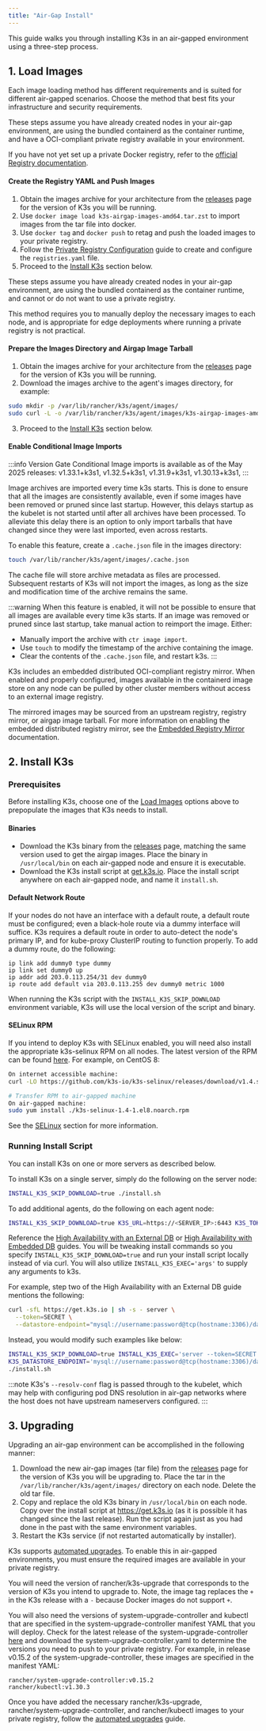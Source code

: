 ```yaml
---
title: "Air-Gap Install"
---
```


This guide walks you through installing K3s in an air-gapped environment using a three-step process.

## 1. Load Images

Each image loading method has different requirements and is suited for different air-gapped scenarios. Choose the method that best fits your infrastructure and security requirements.

<Tabs queryString="airgap-load-images">
<TabItem value="Private Registry Method">

These steps assume you have already created nodes in your air-gap environment,
are using the bundled containerd as the container runtime,
and have a OCI-compliant private registry available in your environment.

If you have not yet set up a private Docker registry, refer to the [official Registry documentation](https://distribution.github.io/distribution/about/deploying/#run-an-externally-accessible-registry).

#### Create the Registry YAML and Push Images

1. Obtain the images archive for your architecture from the [releases](https://github.com/k3s-io/k3s/releases) page for the version of K3s you will be running.
2. Use `docker image load k3s-airgap-images-amd64.tar.zst` to import images from the tar file into docker.
3. Use `docker tag` and `docker push` to retag and push the loaded images to your private registry.
4. Follow the [Private Registry Configuration](private-registry.md) guide to create and configure the `registries.yaml` file.
5. Proceed to the [Install K3s](#2-install-k3s) section below.

</TabItem>
<TabItem value="Manually Deploy Images">

These steps assume you have already created nodes in your air-gap environment,
are using the bundled containerd as the container runtime,
and cannot or do not want to use a private registry.

This method requires you to manually deploy the necessary images to each node, and is appropriate for edge deployments where running a private registry is not practical.

#### Prepare the Images Directory and Airgap Image Tarball

1. Obtain the images archive for your architecture from the [releases](https://github.com/k3s-io/k3s/releases) page for the version of K3s you will be running.
2. Download the images archive to the agent's images directory, for example:
  ```bash
  sudo mkdir -p /var/lib/rancher/k3s/agent/images/
  sudo curl -L -o /var/lib/rancher/k3s/agent/images/k3s-airgap-images-amd64.tar.zst "https://github.com/k3s-io/k3s/releases/download/v1.33.1%2Bk3s1/k3s-airgap-images-amd64.tar.zst"
  ```
3. Proceed to the [Install K3s](#2-install-k3s) section below.

#### Enable Conditional Image Imports

:::info Version Gate
Conditional Image imports is available as of the May 2025 releases:
v1.33.1+k3s1, v1.32.5+k3s1, v1.31.9+k3s1, v1.30.13+k3s1,
:::

Image archives are imported every time k3s starts. This is done to ensure that all the images are consistently available, even if some images have been removed or pruned since last startup. However, this delays startup as the kubelet is not started until after all archives have been processed. To alleviate this delay there is an option to only import tarballs that have changed since they were last imported, even across restarts.

To enable this feature, create a `.cache.json` file in the images directory:
```bash
touch /var/lib/rancher/k3s/agent/images/.cache.json
```
The cache file will store archive metadata as files are processed. Subsequent restarts of K3s will not import the images, as long as the size and modification time of the archive remains the same.

:::warning
When this feature is enabled, it will not be possible to ensure that all images are available every time k3s starts. If an image was removed or pruned since last startup, take manual action to reimport the image. Either:
* Manually import the archive with `ctr image import`.
* Use `touch` to modify the timestamp of the archive containing the image.
* Clear the contents of the `.cache.json` file, and restart k3s.
:::


</TabItem>
<TabItem value="Embedded Registry Mirror">

K3s includes an embedded distributed OCI-compliant registry mirror.
When enabled and properly configured, images available in the containerd image store on any node
can be pulled by other cluster members without access to an external image registry.

The mirrored images may be sourced from an upstream registry, registry mirror, or airgap image tarball.
For more information on enabling the embedded distributed registry mirror, see the [Embedded Registry Mirror](./registry-mirror.md) documentation.

</TabItem>
</Tabs>

## 2. Install K3s

### Prerequisites

Before installing K3s, choose one of the [Load Images](#1-load-images) options above to prepopulate the images that K3s needs to install.

#### Binaries
- Download the K3s binary from the [releases](https://github.com/k3s-io/k3s/releases) page, matching the same version used to get the airgap images. Place the binary in `/usr/local/bin` on each air-gapped node and ensure it is executable.
- Download the K3s install script at [get.k3s.io](https://get.k3s.io). Place the install script anywhere on each air-gapped node, and name it `install.sh`.

#### Default Network Route
If your nodes do not have an interface with a default route, a default route must be configured; even a black-hole route via a dummy interface will suffice. K3s requires a default route in order to auto-detect the node's primary IP, and for kube-proxy ClusterIP routing to function properly. To add a dummy route, do the following:
  ```
  ip link add dummy0 type dummy
  ip link set dummy0 up
  ip addr add 203.0.113.254/31 dev dummy0
  ip route add default via 203.0.113.255 dev dummy0 metric 1000
  ```

When running the K3s script with the `INSTALL_K3S_SKIP_DOWNLOAD` environment variable, K3s will use the local version of the script and binary.

#### SELinux RPM

If you intend to deploy K3s with SELinux enabled, you will need also install the appropriate k3s-selinux RPM on all nodes. The latest version of the RPM can be found [here](https://github.com/k3s-io/k3s-selinux/releases/latest). For example, on CentOS 8:

```bash
On internet accessible machine:
curl -LO https://github.com/k3s-io/k3s-selinux/releases/download/v1.4.stable.1/k3s-selinux-1.4-1.el8.noarch.rpm

# Transfer RPM to air-gapped machine
On air-gapped machine:
sudo yum install ./k3s-selinux-1.4-1.el8.noarch.rpm
```

See the [SELinux](../advanced.md#selinux-support) section for more information.

### Running Install Script

You can install K3s on one or more servers as described below.

<Tabs queryString="airgap-install">
<TabItem value="Single Server Configuration" default>

To install K3s on a single server, simply do the following on the server node:

```bash
INSTALL_K3S_SKIP_DOWNLOAD=true ./install.sh
```

To add additional agents, do the following on each agent node: 

```bash
INSTALL_K3S_SKIP_DOWNLOAD=true K3S_URL=https://<SERVER_IP>:6443 K3S_TOKEN=<YOUR_TOKEN> ./install.sh
```

</TabItem>
<TabItem value="High Availability Configuration" default>

Reference the [High Availability with an External DB](../datastore/ha.md) or [High Availability with Embedded DB](../datastore/ha-embedded.md) guides. You will be tweaking install commands so you specify `INSTALL_K3S_SKIP_DOWNLOAD=true` and run your install script locally instead of via curl. You will also utilize `INSTALL_K3S_EXEC='args'` to supply any arguments to k3s.

For example, step two of the High Availability with an External DB guide mentions the following:

```bash
curl -sfL https://get.k3s.io | sh -s - server \
  --token=SECRET \
  --datastore-endpoint="mysql://username:password@tcp(hostname:3306)/database-name"
```

Instead, you would modify such examples like below:

```bash
INSTALL_K3S_SKIP_DOWNLOAD=true INSTALL_K3S_EXEC='server --token=SECRET' \
K3S_DATASTORE_ENDPOINT='mysql://username:password@tcp(hostname:3306)/database-name' \
./install.sh
```

</TabItem>
</Tabs>

:::note
K3s's `--resolv-conf` flag is passed through to the kubelet, which may help with configuring pod DNS resolution in air-gap networks where the host does not have upstream nameservers configured.
:::

## 3. Upgrading

<Tabs queryString="airgap-upgrade">
<TabItem value="Manual Upgrade">

Upgrading an air-gap environment can be accomplished in the following manner:

1. Download the new air-gap images (tar file) from the [releases](https://github.com/k3s-io/k3s/releases) page for the version of K3s you will be upgrading to. Place the tar in the `/var/lib/rancher/k3s/agent/images/` directory on each
node. Delete the old tar file.
2. Copy and replace the old K3s binary in `/usr/local/bin` on each node. Copy over the install script at https://get.k3s.io (as it is possible it has changed since the last release). Run the script again just as you had done in the past
with the same environment variables.
3. Restart the K3s service (if not restarted automatically by installer).

</TabItem>
<TabItem value="Automated Upgrade">

K3s supports [automated upgrades](../upgrades/automated.md). To enable this in air-gapped environments, you must ensure the required images are available in your private registry.

You will need the version of rancher/k3s-upgrade that corresponds to the version of K3s you intend to upgrade to. Note, the image tag replaces the `+` in the K3s release with a `-` because Docker images do not support `+`.

You will also need the versions of system-upgrade-controller and kubectl that are specified in the system-upgrade-controller manifest YAML that you will deploy. Check for the latest release of the system-upgrade-controller [here](https://github.com/rancher/system-upgrade-controller/releases/latest) and download the system-upgrade-controller.yaml to determine the versions you need to push to your private registry. For example, in release v0.15.2 of the system-upgrade-controller, these images are specified in the manifest YAML:

```
rancher/system-upgrade-controller:v0.15.2
rancher/kubectl:v1.30.3
```

Once you have added the necessary rancher/k3s-upgrade, rancher/system-upgrade-controller, and rancher/kubectl images to your private registry, follow the [automated upgrades](../upgrades/automated.md) guide.

</TabItem>
</Tabs>
